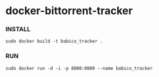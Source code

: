 # docker-bittorrent-tracker

### INSTALL
`sudo docker build -t babico_tracker .`

### RUN
`sudo docker run -d -i -p 8000:8000 --name babico_tracker`

